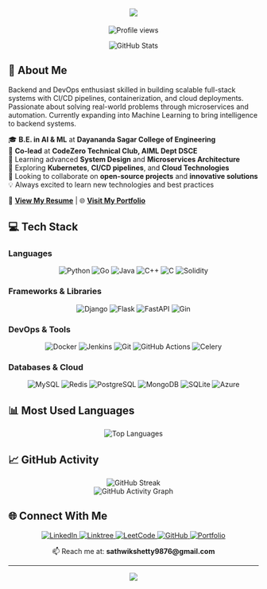 <h1 align="center">
  <img src="https://readme-typing-svg.herokuapp.com/?lines=Hello,+World!+👋;I'm+Sathwik+Kumar+Shetty...;Backend+%26+DevOps+Enthusiast;Welcome+to+my+Profile!&center=true&size=30&width=500&height=60">
</h1>

<p align="center">
  <img src="https://komarev.com/ghpvc/?username=sathwikshetty33&color=blue" alt="Profile views"/>
</p>

<div align="center">
  <img src="https://github-readme-stats.vercel.app/api?username=sathwikshetty33&show_icons=true&theme=tokyonight&include_all_commits=true&count_private=true" alt="GitHub Stats" />
</div>

## 🚀 About Me

Backend and DevOps enthusiast skilled in building scalable full-stack systems with CI/CD pipelines, containerization, and cloud deployments. Passionate about solving real-world problems through microservices and automation. Currently expanding into Machine Learning to bring intelligence to backend systems.

🎓 **B.E. in AI & ML** at **Dayananda Sagar College of Engineering** <br>
🔭 **Co-lead** at **CodeZero Technical Club, AIML Dept DSCE** <br>
🌱 Learning advanced **System Design** and **Microservices Architecture** <br>
🔗 Exploring **Kubernetes**, **CI/CD pipelines**, and **Cloud Technologies** <br>
👯 Looking to collaborate on **open-source projects** and **innovative solutions** <br>
💡 Always excited to learn new technologies and best practices <br>

📄 [**View My Resume**](https://drive.google.com/file/d/1uKpKd9duoSqOhmbzrvivRyqQTNh9G72o/view?usp=sharing) | 🌐 [**Visit My Portfolio**](http://sathwikshetty.me)

## 💻 Tech Stack

### Languages
<p align="center">
  <img src="https://img.shields.io/badge/python-3670A0?style=for-the-badge&logo=python&logoColor=ffdd54" alt="Python"/>
  <img src="https://img.shields.io/badge/go-%2300ADD8.svg?style=for-the-badge&logo=go&logoColor=white" alt="Go"/>
  <img src="https://img.shields.io/badge/java-%23ED8B00.svg?style=for-the-badge&logo=openjdk&logoColor=white" alt="Java"/>
  <img src="https://img.shields.io/badge/c++-%2300599C.svg?style=for-the-badge&logo=c%2B%2B&logoColor=white" alt="C++"/>
  <img src="https://img.shields.io/badge/c-%2300599C.svg?style=for-the-badge&logo=c&logoColor=white" alt="C"/>
  <img src="https://img.shields.io/badge/Solidity-%23363636.svg?style=for-the-badge&logo=solidity&logoColor=white" alt="Solidity"/>
</p>

### Frameworks & Libraries
<p align="center">
  <img src="https://img.shields.io/badge/django-%23092E20.svg?style=for-the-badge&logo=django&logoColor=white" alt="Django"/>
  <img src="https://img.shields.io/badge/flask-%23000.svg?style=for-the-badge&logo=flask&logoColor=white" alt="Flask"/>
  <img src="https://img.shields.io/badge/FastAPI-005571?style=for-the-badge&logo=fastapi" alt="FastAPI"/>
  <img src="https://img.shields.io/badge/gin-%23000000.svg?style=for-the-badge&logo=gin&logoColor=white" alt="Gin"/>
</p>

### DevOps & Tools
<p align="center">
  <img src="https://img.shields.io/badge/docker-%230db7ed.svg?style=for-the-badge&logo=docker&logoColor=white" alt="Docker"/>
  <img src="https://img.shields.io/badge/jenkins-%232C5263.svg?style=for-the-badge&logo=jenkins&logoColor=white" alt="Jenkins"/>
  <img src="https://img.shields.io/badge/git-%23F05033.svg?style=for-the-badge&logo=git&logoColor=white" alt="Git"/>
  <img src="https://img.shields.io/badge/github%20actions-%232671E5.svg?style=for-the-badge&logo=githubactions&logoColor=white" alt="GitHub Actions"/>
  <img src="https://img.shields.io/badge/celery-%23a9cc54.svg?style=for-the-badge&logo=celery&logoColor=ddf4a4" alt="Celery"/>
</p>

### Databases & Cloud
<p align="center">
  <img src="https://img.shields.io/badge/mysql-%2300f.svg?style=for-the-badge&logo=mysql&logoColor=white" alt="MySQL"/>
  <img src="https://img.shields.io/badge/redis-%23DD0031.svg?style=for-the-badge&logo=redis&logoColor=white" alt="Redis"/>
  <img src="https://img.shields.io/badge/postgres-%23316192.svg?style=for-the-badge&logo=postgresql&logoColor=white" alt="PostgreSQL"/>
  <img src="https://img.shields.io/badge/MongoDB-%234ea94b.svg?style=for-the-badge&logo=mongodb&logoColor=white" alt="MongoDB"/>
  <img src="https://img.shields.io/badge/sqlite-%2307405e.svg?style=for-the-badge&logo=sqlite&logoColor=white" alt="SQLite"/>
  <img src="https://img.shields.io/badge/microsoft%20azure-0089D0?style=for-the-badge&logo=microsoft-azure&logoColor=white" alt="Azure"/>
</p>

## 📊 Most Used Languages

<div align="center">
  <img src="https://github-readme-stats.vercel.app/api/top-langs/?username=sathwikshetty33&layout=compact&theme=tokyonight&hide_border=true&langs_count=8" alt="Top Languages"/>
</div>


## 📈 GitHub Activity

<div align="center">
  <img src="https://github-readme-streak-stats.herokuapp.com/?user=sathwikshetty33&theme=tokyonight&hide_border=true" alt="GitHub Streak"/>
</div>

<div align="center">
  <img src="https://github-readme-activity-graph.vercel.app/graph?username=sathwikshetty33&theme=tokyo-night&hide_border=true" alt="GitHub Activity Graph"/>
</div>

## 🌐 Connect With Me

<p align="center">
  <a href="https://www.linkedin.com/in/sathwik-shetty">
    <img src="https://img.shields.io/badge/linkedin-%230077B5.svg?style=for-the-badge&logo=linkedin&logoColor=white" alt="LinkedIn"/>
  </a>
  <a href="https://linktr.ee/sathwikshetty">
    <img src="https://img.shields.io/badge/linktree-1de9b6?style=for-the-badge&logo=linktree&logoColor=white" alt="Linktree"/>
  </a>
  <a href="https://leetcode.com/sathwikshetty2005">
    <img src="https://img.shields.io/badge/LeetCode-000000?style=for-the-badge&logo=LeetCode&logoColor=#d16c06" alt="LeetCode"/>
  </a>
  <a href="https://github.com/sathwikshetty33">
    <img src="https://img.shields.io/badge/github-%23121011.svg?style=for-the-badge&logo=github&logoColor=white" alt="GitHub"/>
  </a>
  <a href="http://sathwikshetty.me">
    <img src="https://img.shields.io/badge/Portfolio-FF5722?style=for-the-badge&logo=todoist&logoColor=white" alt="Portfolio"/>
  </a>
</p>

<p align="center">
  📫 Reach me at: <strong>sathwikshetty9876@gmail.com</strong>
</p>

---

<div align="center">
  <img src="https://readme-typing-svg.herokuapp.com/?lines=Thanks+for+visiting!+😊;Let's+build+something+amazing+together!&center=true&size=20&color=58A6FF&width=600&height=50">
</div>
